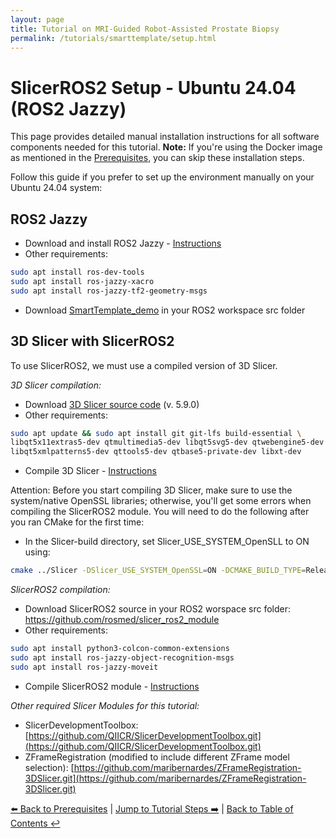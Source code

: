 ```yaml
---
layout: page
title: Tutorial on MRI-Guided Robot-Assisted Prostate Biopsy
permalink: /tutorials/smarttemplate/setup.html
---
```


# SlicerROS2 Setup - Ubuntu 24.04 (ROS2 Jazzy)

This page provides detailed manual installation instructions for all software components needed for this tutorial. **Note:** If you're using the Docker image as mentioned in the [Prerequisites](prerequisites.html), you can skip these installation steps.

Follow this guide if you prefer to set up the environment manually on your Ubuntu 24.04 system:

## ROS2 Jazzy

- Download and install ROS2 Jazzy - [Instructions](https://docs.ros.org/en/jazzy/Installation/Ubuntu-Install-Debs.html)
- Other requirements:

```bash
sudo apt install ros-dev-tools
sudo apt install ros-jazzy-xacro
sudo apt install ros-jazzy-tf2-geometry-msgs
```

- Download [SmartTemplate_demo](https://github.com/maribernardes/ros2_smart_template_demo) in your ROS2 workspace src folder

## 3D Slicer with SlicerROS2

To use SlicerROS2, we must use a compiled version of 3D Slicer.

_3D Slicer compilation:_

- Download [3D Slicer source code](https://github.com/Slicer/Slicer.git) (v. 5.9.0)
- Other requirements:

```bash
sudo apt update && sudo apt install git git-lfs build-essential \
libqt5x11extras5-dev qtmultimedia5-dev libqt5svg5-dev qtwebengine5-dev \
libqt5xmlpatterns5-dev qttools5-dev qtbase5-private-dev libxt-dev
```

- Compile 3D Slicer - [Instructions](https://slicer.readthedocs.io/en/latest/developer_guide/build_instructions/linux.html#build-slicer)
    
Attention: Before you start compiling 3D Slicer, make sure to use the system/native OpenSSL libraries; otherwise, you'll get some errors when compiling the SlicerROS2 module. You will need to do the following after you ran CMake for the first time:

- In the Slicer-build directory, set Slicer_USE_SYSTEM_OpenSLL to ON using:

```bash
cmake ../Slicer -DSlicer_USE_SYSTEM_OpenSSL=ON -DCMAKE_BUILD_TYPE=Release
```

_SlicerROS2 compilation:_

- Download SlicerROS2 source in your ROS2 worspace src folder: <https://github.com/rosmed/slicer_ros2_module>
- Other requirements:

```bash
sudo apt install python3-colcon-common-extensions
sudo apt install ros-jazzy-object-recognition-msgs
sudo apt install ros-jazzy-moveit
```

- Compile SlicerROS2 module - [Instructions](https://slicer-ros2.readthedocs.io/en/latest/pages/gettingstarted.html#compilation)

_Other required Slicer Modules for this tutorial:_

- SlicerDevelopmentToolbox: [https://github.com/QIICR/SlicerDevelopmentToolbox.git](https://github.com/QIICR/SlicerDevelopmentToolbox.git)
- ZFrameRegistration (modified to include different ZFrame model selection): [https://github.com/maribernardes/ZFrameRegistration-3DSlicer.git](https://github.com/maribernardes/ZFrameRegistration-3DSlicer.git)

[⬅️ Back to Prerequisites](prerequisites) | [Jump to Tutorial Steps ➡️](0-preparation) | [Back to Table of Contents ↩️](index)
